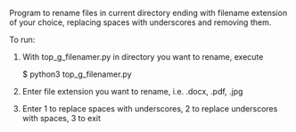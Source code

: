 Program to rename files in current directory ending with filename extension of your choice, replacing spaces with underscores and removing them.

To run:

1. With top_g_filenamer.py in directory you want to rename, execute

    $ python3 top_g_filenamer.py

2. Enter file extension you want to rename, i.e. .docx, .pdf, .jpg

3. Enter 1 to replace spaces with underscores, 2 to replace underscores with spaces, 3 to exit
